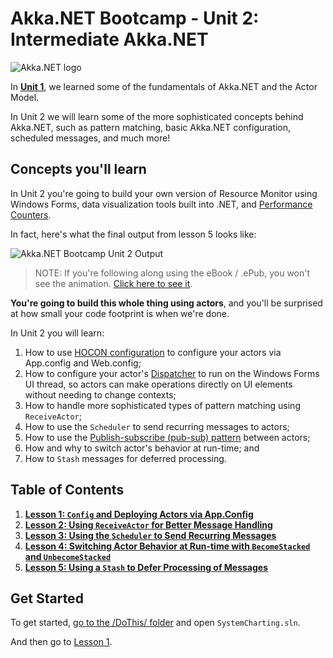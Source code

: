 # Akka.NET Bootcamp - Unit 2: Intermediate Akka.NET

![Akka.NET logo](../../images/akka_net_logo.png)

In **[Unit 1](../Unit-1/README.md)**, we learned some of the fundamentals of Akka.NET and the Actor Model.

In Unit 2 we will learn some of the more sophisticated concepts behind Akka.NET, such as pattern matching, basic Akka.NET configuration, scheduled messages, and much more!

## Concepts you'll learn

In Unit 2 you're going to build your own version of Resource Monitor using Windows Forms, data visualization tools built into .NET, and [Performance Counters](https://msdn.microsoft.com/en-us/library/system.diagnostics.performancecounter.aspx "PerformanceCounter Class - C#").

In fact, here's what the final output from lesson 5 looks like:

![Akka.NET Bootcamp Unit 2 Output](lesson5/images/syncharting-complete-output.gif)

> NOTE: If you're following along using the eBook / .ePub, you won't see the animation. [Click here to see it](https://github.com/petabridge/akka-bootcamp/blob/master/src/Unit-2/lesson5/images/syncharting-complete-output.gif).

**You're going to build this whole thing using actors**, and you'll be surprised at how small your code footprint is when we're done.

In Unit 2 you will learn:

1. How to use [HOCON configuration](http://getakka.net/docs/concepts/configuration "Akka.NET HOCON Configurations") to configure your actors via App.config and Web.config;
1. How to configure your actor's [Dispatcher](http://getakka.net/docs/Dispatchers) to run on the Windows Forms UI thread, so actors can make operations directly on UI elements without needing to change contexts;
1. How to handle more sophisticated types of pattern matching using `ReceiveActor`;
1. How to use the `Scheduler` to send recurring messages to actors;
1. How to use the [Publish-subscribe (pub-sub) pattern](http://en.wikipedia.org/wiki/Publish%E2%80%93subscribe_pattern) between actors;
1. How and why to switch actor's behavior at run-time; and
2. How to `Stash` messages for deferred processing.

## Table of Contents

1. **[Lesson 1: `Config` and Deploying Actors via App.Config](lesson1/README.md)**
2. **[Lesson 2: Using `ReceiveActor` for Better Message Handling](lesson2/README.md)**
3. **[Lesson 3: Using the `Scheduler` to Send Recurring Messages](lesson3/README.md)**
4. **[Lesson 4: Switching Actor Behavior at Run-time with `BecomeStacked` and `UnbecomeStacked`](lesson4/README.md)**
5. **[Lesson 5: Using a `Stash` to Defer Processing of Messages](lesson5/README.md)**

## Get Started

To get started, [go to the /DoThis/ folder](DoThis/) and open `SystemCharting.sln`.

And then go to [Lesson 1](lesson1/README.md).